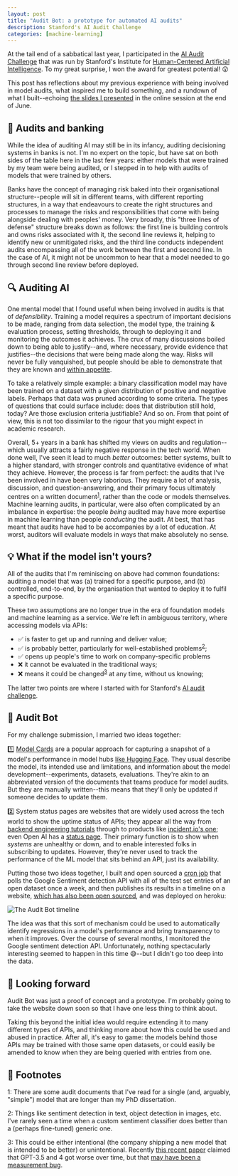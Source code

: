 ```yaml
---
layout: post
title: "Audit Bot: a prototype for automated AI audits"
description: Stanford's AI Audit Challenge
categories: [machine-learning]
---
```


At the tail end of a sabbatical last year, I participated in the [AI Audit Challenge](https://hai.stanford.edu/policy/ai-audit-challenge) that was run by Stanford's Institute for [Human-Centered Artificial Intelligence](https://hai.stanford.edu/). To my great surprise, I won the award for greatest potential! 😲

This post has reflections about my previous experience with being involved in model audits, what inspired me to build something, and a rundown of what I built--echoing [the slides I presented](https://docs.google.com/presentation/d/1vOi2StbMT7GHG4vvEzweFyzLpNutilSBthRDsyKa4E0/edit#slide=id.gc6f90357f_0_0) in the online session at the end of June.

## 🏦 Audits and banking

While the idea of auditing AI may still be in its infancy, auditing decisioning systems in banks is not. I'm no expert on the topic, but have sat on both sides of the table here in the last few years: either models that were trained by my team were being audited, or I stepped in to help with audits of models that were trained by others.

Banks have the concept of managing risk baked into their organisational structure--people will sit in different teams, with different reporting structures, in a way that endeavours to create the right structures and processes to manage the risks and responsibilities that come with being alongside dealing with peoples' money. Very broadly, this "three lines of defense" structure breaks down as follows: the first line is building controls and owns risks associated with it, the second line reviews it, helping to identify new or unmitigated risks, and the third line conducts independent audits encompassing all of the work between the first and second line. In the case of AI, it might not be uncommon to hear that a model needed to go through second line review before deployed.

## 🔍 Auditing AI

One mental model that I found useful when being involved in audits is that of _defensibility_. Training a model requires a spectrum of important decisions to be made, ranging from data selection, the model type, the training & evaluation process, setting thresholds, through to deploying it and monitoring the outcomes it achieves. The crux of many discussions boiled down to being able to justify--and, where necessary, provide evidence that justifies--the decisions that were being made along the way. Risks will never be fully vanquished, but people should be able to demonstrate that they are known and [within appetite](https://en.wikipedia.org/wiki/Risk_appetite).

To take a relatively simple example: a binary classification model may have been trained on a dataset with a given distribution of positive and negative labels. Perhaps that data was pruned according to some criteria. The types of questions that could surface include: does that distribution still hold, today? Are those exclusion criteria justifiable? And so on. From that point of view, this is not too dissimilar to the rigour that you might expect in academic research.

Overall, 5+ years in a bank has shifted my views on audits and regulation--which usually attracts a fairly negative response in the tech world. When done well, I've seen it lead to much _better_ outcomes: better systems, built to a higher standard, with stronger controls and quantitative evidence of what they achieve. However, the process is far from perfect: the audits that I've been involved in have been very laborious. They require a lot of analysis, discussion, and question-answering, and their primary focus ultimately centres on a written document<sup>[1](#footnote1)</sup>, rather than the code or models themselves. Machine learning audits, in particular, were also often complicated by an imbalance in expertise: the people _being_ audited may have more expertise in machine learning than people _conducting_ the audit. At best, that has meant that audits have had to be accompanies by a lot of education. At worst, auditors will evaluate models in ways that make absolutely no sense.


## 💡 What if the model isn't yours?

All of the audits that I'm reminiscing on above had common foundations: auditing a model that was (a) trained for a specific purpose, and (b) controlled, end-to-end, by the organisation that wanted to deploy it to fulfil a specific purpose.

These two assumptions are no longer true in the era of foundation models and machine learning as a service. We're left in ambiguous territory, where accessing models via APIs:
* ✅ is faster to get up and running and deliver value;
* ✅ is probably better, particularly for well-established problems<sup>[2](#footnote2)</sup>;
* ✅ opens up people's time to work on company-specific problems
* ❌ it cannot be evaluated in the traditional ways;
* ❌ means it could be changed<sup>[3](#footnote2)</sup> at any time, without us knowing;

The latter two points are where I started with for Stanford's [AI audit challenge](https://hai.stanford.edu/policy/ai-audit-challenge).


## 🤖 Audit Bot

For my challenge submission, I married two ideas together:

1️⃣  [Model Cards](https://arxiv.org/abs/1810.03993) are a popular approach for capturing a snapshot of a model's performance in model hubs [like Hugging Face](https://huggingface.co/docs/hub/model-cards). They usual describe the model, its intended use and limitations, and information about the model development--experiments, datasets, evaluations. They're akin to an abbreviated version of the documents that teams produce for model audits. But they are manually written--this means that they'll only be updated if someone decides to update them.

2️⃣  System status pages are websites that are widely used across the tech world to show the uptime status of APIs; they appear all the way from [backend engineering tutorials](https://encore.dev/docs/tutorials/uptime) through to products like [incident.io's one](https://incident.io/status-pages); even Open AI has a [status page](https://status.openai.com/). Their primary function is to show when _systems_ are unhealthy or down, and to enable interested folks in subscribing to updates. However, they're never used to track the performance of the ML model that sits behind an API, just its availability.

Putting those two ideas together, I built and open sourced a [cron job](https://github.com/nlathia/ai-auditor-cron) that polls the Google Sentiment detection API with all of the test set entries of an open dataset once a week, and then publishes its results in a timeline on a website, [which has also been open sourced](https://github.com/nlathia/ai-auditor-web), and was deployed on heroku:

![](https://nlathia.github.io/assets/posts/2023-07-21-ai-audit-challenge/timeline.png "The Audit Bot timeline")

The idea was that this sort of mechanism could be used to automatically identify regressions in a model's performance and bring transparency to when it improves. Over the course of several months, I monitored the Google sentiment detection API. Unfortunately, nothing spectacularly interesting seemed to happen in this time 😅--but I didn't go too deep into the data.

## 🔮 Looking forward

Audit Bot was just a proof of concept and a prototype. I'm probably going to take the website down soon so that I have one less thing to think about.

Taking this beyond the initial idea would require extending it to many different types of APIs, and thinking more about how this could be used and abused in practice. After all, it's easy to game: the models behind those APIs may be trained with those same open datasets, or could easily be amended to know when they are being queried with entries from one. 

## 🔢 Footnotes

<a name="footnote1">1</a>: There are some audit documents that I've read for a single (and, arguably, "simple") model that are longer than my PhD dissertation.

<a name="footnote2">2</a>: Things like sentiment detection in text, object detection in images, etc. I've rarely seen a time when a custom sentiment classifier does better than a (perhaps fine-tuned) generic one.

<a name="footnote2">3</a>: This could be either intentional (the company shipping a new model that is intended to be better) or unintentional. Recently [this recent paper](https://arxiv.org/abs/2307.09009) claimed that GPT-3.5 and 4 got worse over time, but that [may have been a measurement bug](https://twitter.com/si_boehm/status/1681801371656536068?s=46&t=hSmG_zCOgWH8G0GwFeEc9A).


